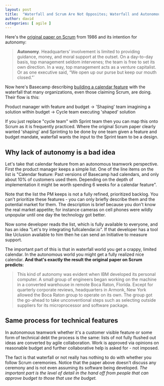 ```yaml
---
layout: post
title:  "Waterfall and Scrum Are Not Opposites; Waterfall and Autonomous Teamwork Are"
author: david
categories: [ agile ]
---
```

Here's the [original paper on Scrum](https://hbr.org/1986/01/the-new-new-product-development-game) from 1986 and its 
intention for autonomy:

>**Autonomy**. Headquarters’ involvement is limited to providing guidance, money, and moral support at the outset. 
On a day-to-day basis, top management seldom intervenes; the team is free to set its own direction. In a way, top 
management acts as a venture capitalist. Or as one executive said, “We open up our purse but keep our mouth closed.”`

Now here's Basecamp describing 
[building a calendar feature](https://basecamp.com/shapeup/1.1-chapter-02#case-study-the-dot-grid-calendar) with the 
waterfall that many organizations, even those claiming Scrum, are doing. Their flow is this:

Product manager with feature and budget -> 'Shaping' team imagining a solution within budget -> Cycle team executing 'shaped' solution

If you just replace "cycle team" with Sprint team then you can map this onto Scrum as it is frequently practiced. Where 
the original Scrum paper clearly wanted 'shaping' and Sprinting to be done by one team given a feature and budget 
mandate, waterfall wants the input to the Sprint team to be a design.

## Why lack of autonomy is a bad idea

Let's take that calendar feature from an autonomous teamwork perspective. First the product manager keeps a simple list. 
One of the line items on the list is "Calendar feature: Past versions of Basecamp had calendars, and only about 10% of 
customers used them. Depending on the depth of implementation it might be worth spending 6 weeks for a calendar feature".

Note that the list the PM keeps is not a fully refined, prioritized backlog. You can't prioritize these features - you 
can only briefly describe them and the potential market for them. The description is brief because you don't know the 
real market appetite; for instance cameras on cell phones were wildly unpopular until one day the technology got better.

Now some developer reads the list, which is fully available to everyone, and has an idea 
"Let's try integrating fullcalendar.io". If that developer has a tool like Uclusion available to him then he can send 
an Initiative to measure support.

The important part of this is that in waterfall world you get a crappy, limited calendar. In the autonomous world you 
might get a fully realized nice calendar. **And that's exactly the result the original paper on Scrum predicts:**

>This kind of autonomy was evident when IBM developed its personal computer. A small group of engineers began working 
>on the machine in a converted warehouse in remote Boca Raton, Florida. Except for quarterly corporate reviews, 
>headquarters in Armonk, New York allowed the Boca Raton group to operate on its own. The group got the go-ahead to 
>take unconventional steps such as selecting outside suppliers for its microprocessor and software package.

## Same process for technical features

In autonomous teamwork whether it's a customer visible feature or some form of technical debt the process is the same: 
lists of not fully flushed out ideas are converted by agile collaboration. Work is approved via opinions on reasonable 
budget and further collaborative help is asked for - not imposed.

The fact is that waterfall or not really has nothing to do with whether you follow Scrum ceremonies. Notice that the 
paper above doesn't discuss any ceremony and is not even assuming its software being developed. *The important part is 
the level of detail in the hand off from people that can approve budget to those that use the budget.*